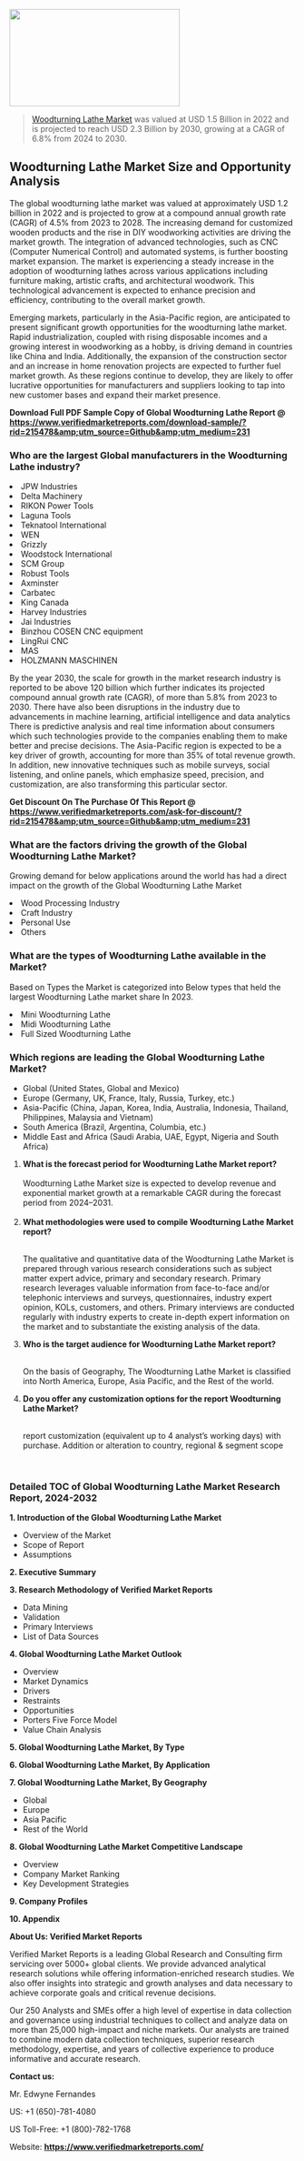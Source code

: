 <img src="https://ffe5etoiles.com/wp-content/uploads/2024/12/MST1-300x171.png" alt="" width="300" height="171" class="alignnone size-medium wp-image-20088" /><blockquote><p><p><a href="https://www.verifiedmarketreports.com/download-sample/?rid=215478&utm_source=Github&utm_medium=231" target="_blank">Woodturning Lathe Market</a> was valued at USD 1.5 Billion in 2022 and is projected to reach USD 2.3 Billion by 2030, growing at a CAGR of 6.8% from 2024 to 2030.</p></blockquote><p><h2>Woodturning Lathe Market Size and Opportunity Analysis</h2> <p>The global woodturning lathe market was valued at approximately USD 1.2 billion in 2022 and is projected to grow at a compound annual growth rate (CAGR) of 4.5% from 2023 to 2028. The increasing demand for customized wooden products and the rise in DIY woodworking activities are driving the market growth. The integration of advanced technologies, such as CNC (Computer Numerical Control) and automated systems, is further boosting market expansion. The market is experiencing a steady increase in the adoption of woodturning lathes across various applications including furniture making, artistic crafts, and architectural woodwork. This technological advancement is expected to enhance precision and efficiency, contributing to the overall market growth.</p> <p>Emerging markets, particularly in the Asia-Pacific region, are anticipated to present significant growth opportunities for the woodturning lathe market. Rapid industrialization, coupled with rising disposable incomes and a growing interest in woodworking as a hobby, is driving demand in countries like China and India. Additionally, the expansion of the construction sector and an increase in home renovation projects are expected to further fuel market growth. As these regions continue to develop, they are likely to offer lucrative opportunities for manufacturers and suppliers looking to tap into new customer bases and expand their market presence.</p> </p><p class=""><strong>Download Full PDF Sample Copy of Global Woodturning Lathe Report @ <a href="https://www.verifiedmarketreports.com/download-sample/?rid=215478&amp;utm_source=Github&amp;utm_medium=231" target="_blank">https://www.verifiedmarketreports.com/download-sample/?rid=215478&amp;utm_source=Github&amp;utm_medium=231</a></strong></p><h3 id="" class="">Who are the largest Global manufacturers in the Woodturning Lathe industry?</h3><p><li>JPW Industries</li><li> Delta Machinery</li><li> RIKON Power Tools</li><li> Laguna Tools</li><li> Teknatool International</li><li> WEN</li><li> Grizzly</li><li> Woodstock International</li><li> SCM Group</li><li> Robust Tools</li><li> Axminster</li><li> Carbatec</li><li> King Canada</li><li> Harvey Industries</li><li> Jai Industries</li><li> Binzhou COSEN CNC equipment</li><li> LingRui CNC</li><li> MAS</li><li> HOLZMANN MASCHINEN</li></p><div class=""><div class="" dir="" data-message-author-role="" data-message-id="" data-message-model-slug=""><div class=""><div class=""><div class=""><div class="" dir="" data-message-author-role="" data-message-id="" data-message-model-slug=""><div class=""><div class=""><p>By the year 2030, the scale for growth in the market research industry is reported to be above 120 billion which further indicates its projected compound annual growth rate (CAGR), of more than 5.8% from 2023 to 2030. There have also been disruptions in the industry due to advancements in machine learning, artificial intelligence and data analytics There is predictive analysis and real time information about consumers which such technologies provide to the companies enabling them to make better and precise decisions. The Asia-Pacific region is expected to be a key driver of growth, accounting for more than 35% of total revenue growth. In addition, new innovative techniques such as mobile surveys, social listening, and online panels, which emphasize speed, precision, and customization, are also transforming this particular sector.</p><p><strong>Get Discount On The Purchase Of This Report @&nbsp; <a href="https://www.verifiedmarketreports.com/ask-for-discount/?rid=215478&amp;utm_source=Github&amp;utm_medium=231" target="_blank">https://www.verifiedmarketreports.com/ask-for-discount/?rid=215478&amp;utm_source=Github&amp;utm_medium=231</a></strong></p></div></div></div></div></div></div></div></div><h3 id="" class="">What are the factors driving the growth of the Global Woodturning Lathe Market?</h3><p id="" class="">Growing demand for below applications around the world has had a direct impact on the growth of the Global Woodturning Lathe Market</p><p id="" class=""><li>Wood Processing Industry</li><li> Craft Industry</li><li> Personal Use</li><li> Others</li></p><h3 id="" class="">What are the types of Woodturning Lathe available in the Market?</h3><p id="" class="">Based on Types the Market is categorized into Below types that held the largest Woodturning Lathe market share In 2023.</p><p id="" class=""><li>Mini Woodturning Lathe</li><li> Midi Woodturning Lathe</li><li> Full Sized Woodturning Lathe</li></p><h3 id="" class="">Which regions are leading the Global Woodturning Lathe Market?</h3><ul><li>Global (United States, Global and Mexico)</li><li>Europe (Germany, UK, France, Italy, Russia, Turkey, etc.)</li><li>Asia-Pacific (China, Japan, Korea, India, Australia, Indonesia, Thailand, Philippines, Malaysia and Vietnam)</li><li>South America (Brazil, Argentina, Columbia, etc.)</li><li>Middle East and Africa (Saudi Arabia, UAE, Egypt, Nigeria and South Africa)</li></ul><p><ol><li><strong>What is the forecast period for Woodturning Lathe Market report?<br /></strong><br /><span data-sheets-root="1" data-sheets-value="{&quot;1&quot;:2,&quot;2&quot;:&quot;XXXX size is expected to develop revenue and exponential market growth at a remarkable CAGR during the forecast period from 2024&ndash;2030.&quot;}" data-sheets-userformat="{&quot;2&quot;:12674,&quot;4&quot;:{&quot;1&quot;:2,&quot;2&quot;:16776960},&quot;10&quot;:2,&quot;11&quot;:0,&quot;15&quot;:&quot;Arial&quot;,&quot;16&quot;:12}">Woodturning Lathe Market size is expected to develop revenue and exponential market growth at a remarkable CAGR during the forecast period from 2024&ndash;2031.</span><br /><br /></li><li><strong>What methodologies were used to compile Woodturning Lathe Market report?<br /><br /></strong><p>The qualitative and quantitative data of the&nbsp;Woodturning Lathe Market is prepared through various research considerations such as subject matter expert advice, primary and secondary research. Primary research leverages valuable information from face-to-face and/or telephonic interviews and surveys, questionnaires, industry expert opinion, KOLs, customers, and others. Primary interviews are conducted regularly with industry experts to create in-depth expert information on the market and to substantiate the existing analysis of the data.&nbsp;</p></li><li><strong>Who is the target audience for Woodturning Lathe Market report?<br /><br /></strong><p>On the basis of Geography, The&nbsp;Woodturning Lathe Market is classified into North America, Europe, Asia Pacific, and the Rest of the world.</p></li><li><strong>Do you offer any customization options for the report Woodturning Lathe Market?<br /><br /></strong><p>report customization (equivalent up to 4 analyst&rsquo;s working days) with purchase. Addition or alteration to country, regional &amp; segment scope</p><p>&nbsp;</p></li></ol></p><h3 id="" class="">Detailed TOC of Global Woodturning Lathe Market Research Report, 2024-2032</h3><p id="" class=""><strong>1. Introduction of the Global Woodturning Lathe Market</strong></p><ul><li>Overview of the Market</li><li>Scope of Report</li><li>Assumptions</li></ul><p id="" class=""><strong>2. Executive Summary</strong></p><p id="" class=""><strong>3. Research Methodology of&nbsp;Verified Market Reports</strong></p><ul><li>Data Mining</li><li>Validation</li><li>Primary Interviews</li><li>List of Data Sources</li></ul><p id="" class=""><strong>4. Global Woodturning Lathe Market Outlook</strong></p><ul><li>Overview</li><li>Market Dynamics</li><li>Drivers</li><li>Restraints</li><li>Opportunities</li><li>Porters Five Force Model</li><li>Value Chain Analysis</li></ul><p id="" class=""><strong>5. Global Woodturning Lathe Market, By&nbsp;Type</strong></p><p id="" class=""><strong>6. Global Woodturning Lathe Market, By Application</strong></p><p id="" class=""><strong>7. Global Woodturning Lathe Market, By Geography</strong></p><ul><li>Global</li><li>Europe</li><li>Asia Pacific</li><li>Rest of the World</li></ul><p id="" class=""><strong>8. Global Woodturning Lathe Market Competitive Landscape</strong></p><ul><li>Overview</li><li>Company Market Ranking</li><li>Key Development Strategies</li></ul><p id="" class=""><strong>9. Company Profiles</strong></p><p id="" class=""><strong>10. Appendix</strong></p><p id="" class=""><strong>About Us: Verified Market Reports</strong></p><p id="" class="">Verified Market Reports is a leading Global Research and Consulting firm servicing over 5000+ global clients. We provide advanced analytical research solutions while offering information-enriched research studies. We also offer insights into strategic and growth analyses and data necessary to achieve corporate goals and critical revenue decisions.</p><p id="" class="">Our 250 Analysts and SMEs offer a high level of expertise in data collection and governance using industrial techniques to collect and analyze data on more than 25,000 high-impact and niche markets. Our analysts are trained to combine modern data collection techniques, superior research methodology, expertise, and years of collective experience to produce informative and accurate research.</p><p id="" class=""><strong>Contact us:</strong></p><p id="" class="">Mr. Edwyne Fernandes</p><p id="" class="">US: +1 (650)-781-4080</p><p id="" class="">US Toll-Free: +1 (800)-782-1768</p><p id="" class="">Website: <a target="" data-test-app-aware-link=""><strong>https://www.verifiedmarketreports.com/</strong></a></p>
